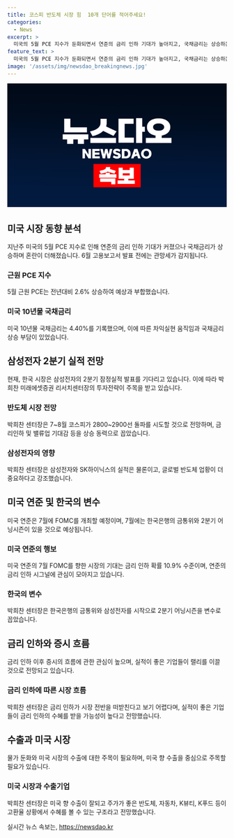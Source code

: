 ```yaml
---
title: 코스피 반도체 시장 힘  10개 단어를 적어주세요!
categories:
  - News
excerpt: >
  미국의 5월 PCE 지수가 둔화되면서 연준의 금리 인하 기대가 높아지고, 국채금리는 상승하는 혼란을 보였습니다. 한국 시장은 삼성전자의 2분기 잠정실적을 기다리며 관망세가 나타났는데, 박희찬 미래에셋증권 리서치센터장은 하반기 투자전략을 세웠습니다. 그는 7~8월에 코스피가 2800~2900선을 돌파할 것으로 내다봤으며, 금리인하와 밸류업 기대감이 상승을 견인할 것으로 분석했습니다.하지만, 뉴욕증시의 차익실현 움직임과 국채금리 상승 부담으로 하락하였지만, 금리 인하 이후 실적이 좋은 기업들이 주도할 것으로 전망합니다. 미국의 소비 둔화 흐름은 체크해야 한다고 조언했습니다.
feature_text: >
  미국의 5월 PCE 지수가 둔화되면서 연준의 금리 인하 기대가 높아지고, 국채금리는 상승하는 혼란을 보였습니다. 한국 시장은 삼성전자의 2분기 잠정실적을 기다리며 관망세가 나타났는데, 박희찬 미래에셋증권 리서치센터장은 하반기 투자전략을 세웠습니다. 그는 7~8월에 코스피가 2800~2900선을 돌파할 것으로 내다봤으며, 금리인하와 밸류업 기대감이 상승을 견인할 것으로 분석했습니다.하지만, 뉴욕증시의 차익실현 움직임과 국채금리 상승 부담으로 하락하였지만, 금리 인하 이후 실적이 좋은 기업들이 주도할 것으로 전망합니다. 미국의 소비 둔화 흐름은 체크해야 한다고 조언했습니다.
image: '/assets/img/newsdao_breakingnews.jpg'
---
```


<p><img src="/assets/img/newsdao_breakingnews.jpg" alt="ontimetimes 속보" /></p>

<h2 data-ke-size="size26">미국 시장 동향 분석</h2>

<p data-ke-size="size16">지난주 미국의 5월 PCE 지수로 인해 연준의 금리 인하 기대가 커졌으나 국채금리가 상승하며 혼란이 더해졌습니다. 6월 고용보고서 발표 전에는 관망세가 감지됩니다.</p>

<h3><b>근원 PCE 지수</b></h3>

<p data-ke-size="size16">5월 근원 PCE는 전년대비 2.6% 상승하여 예상과 부합했습니다.</p>

<h3><b>미국 10년물 국채금리</b></h3>

<p data-ke-size="size16">미국 10년물 국채금리는 4.40%를 기록했으며, 이에 따른 차익실현 움직임과 국채금리 상승 부담이 있었습니다.</p>

<h2 data-ke-size="size26">삼성전자 2분기 실적 전망</h2>

<p data-ke-size="size16">현재, 한국 시장은 삼성전자의 2분기 잠정실적 발표를 기다리고 있습니다. 이에 따라 박희찬 미래에셋증권 리서치센터장의 투자전략이 주목을 받고 있습니다.</p>

<h3><b>반도체 시장 전망</b></h3>

<p data-ke-size="size16">박희찬 센터장은 7~8월 코스피가 2800~2900선 돌파를 시도할 것으로 전망하며, 금리인하 및 밸류업 기대감 등을 상승 동력으로 꼽았습니다.</p>

<h3><b>삼성전자의 영향</b></h3>

<p data-ke-size="size16">박희찬 센터장은 삼성전자와 SK하이닉스의 실적은 물론이고, 글로벌 반도체 업황이 더 중요하다고 강조했습니다.</p>

<h2 data-ke-size="size26">미국 연준 및 한국의 변수</h2>

<p data-ke-size="size16">미국 연준은 7월에 FOMC를 개최할 예정이며, 7월에는 한국은행의 금통위와 2분기 어닝시즌이 있을 것으로 예상됩니다.</p>

<h3><b>미국 연준의 행보</b></h3>

<p data-ke-size="size16">미국 연준의 7월 FOMC를 향한 시장의 기대는 금리 인하 확률 10.9% 수준이며, 연준의 금리 인하 시그널에 관심이 모아지고 있습니다.</p>

<h3><b>한국의 변수</b></h3>

<p data-ke-size="size16">박희찬 센터장은 한국은행의 금통위와 삼성전자를 시작으로 2분기 어닝시즌을 변수로 꼽았습니다.</p>

<h2 data-ke-size="size26">금리 인하와 증시 흐름</h2>

<p data-ke-size="size16">금리 인하 이후 증시의 흐름에 관한 관심이 높으며, 실적이 좋은 기업들이 랠리를 이끌 것으로 전망되고 있습니다.</p>

<h3><b>금리 인하에 따른 시장 흐름</b></h3>

<p data-ke-size="size16">박희찬 센터장은 금리 인하가 시장 전반을 떠받친다고 보기 어렵다며, 실적이 좋은 기업들이 금리 인하의 수혜를 받을 가능성이 높다고 전망했습니다.</p>

<h2 data-ke-size="size26">수출과 미국 시장</h2>

<p data-ke-size="size16">물가 둔화와 미국 시장의 수출에 대한 주목이 필요하며, 미국 향 수출을 중심으로 주목할 필요가 있습니다.</p>

<h3><b>미국 시장과 수출기업</b></h3>

<p data-ke-size="size16">박희찬 센터장은 미국 향 수출이 잘되고 주가가 좋은 반도체, 자동차, K뷰티, K푸드 등이 고환율 상황에서 수혜를 볼 수 있는 구조라고 전망했습니다.</p>
실시간 뉴스 속보는, <a href="https://newsdao.kr" rel="dofollow">https://newsdao.kr</a>


